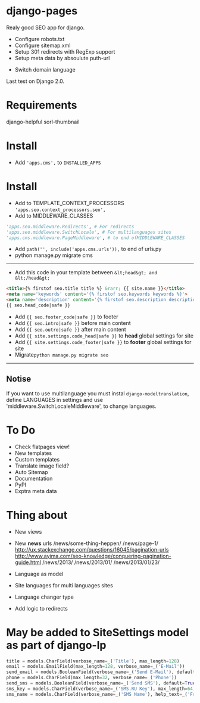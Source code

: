 # django-pages
<!-- Pages, categories, tags for django. -->
Realy good SEO app for django. 

* Configure robots.txt
* Configure sitemap.xml
* Setup 301 redirects with RegExp support
* Setup meta data by absoulute puth-url
<!-- * Create extra settings -->
* Switch domain language

Last test on Django 2.0.



# Requirements
django-helpful
sorl-thumbnail

# Install
* Add ```'apps.cms',``` to ```INSTALLED_APPS ```
# Install
* Add to TEMPLATE_CONTEXT_PROCESSORS ```'apps.seo.context_processors.seo',```
* Add to MIDDLEWARE_CLASSES
```python
'apps.seo.middleware.Redirects', # For redirects
'apps.seo.middleware.SwitchLocale', # For multilanguages sites
'apps.cms.middleware.PageMiddleware', # to end ofMIDDLEWARE_CLASSES
```

* Add ```path('', include('apps.cms.urls')),``` to end of urls.py
* python manage.py migrate cms


-----
* Add this code in your template between ```&lt;head&gt; and &lt;/head&gt;```

```html
<title>{% firstof seo.title title %} &rarr; {{ site.name }}</title>
<meta name='keywords' content='{% firstof seo.keywords keywords %}'>
<meta name='description' content='{% firstof seo.description description %}'>
{{ seo.head_code|safe }}
```
* Add ```{{ seo.footer_code|safe }}``` to footer
* Add ```{{ seo.intro|safe }}``` before main content
* Add ```{{ seo.outro|safe }}``` after main content
* Add ```{{ site.settings.code_head|safe }}``` to **head** global settings for site
* Add ```{{ site.settings.code_footer|safe }}``` to **footer** global settings for site
* Migrate```python manage.py migrate seo```
-----

## Notise
If you want to use multilanguage you must instal ```django-modeltranslation```, define LANGUAGES in settings and use 'middleware.SwitchLocaleMiddleware', to change languages.

# To Do
* Check flatpages view!
* New templates
* Custom templates
* Translate image field?
* Auto Sitemap
* Documentation
* PyPI
* Exptra meta data

# Thing about
* New views
* New **news** urls
	/news/some-thing-heppen/
	/news/page-1/
		http://ux.stackexchange.com/questions/16045/pagination-urls
		http://www.ayima.com/seo-knowledge/conquering-pagination-guide.html
	/news/2013/
	/news/2013/01/
	/news/2013/01/23/

* Language as model
* Site languages for multi languages sites
* Language changer type

* Add logic to redirects

# May be added to SiteSettings model as part of django-lp

```python
title = models.CharField(verbose_name=_('Title'), max_length=128)
email = models.EmailField(max_length=128, verbose_name=_('E-Mail'))
send_email = models.BooleanField(verbose_name=_('Send E-Mail'), default=True)
phone = models.CharField(max_length=32, verbose_name=_('Phone'))
send_sms = models.BooleanField(verbose_name=_('Send SMS'), default=True)
sms_key = models.CharField(verbose_name=_('SMS.RU Key'), max_length=64, blank=True, null=True)
sms_name = models.CharField(verbose_name=_('SMS Name'), help_text=_('From 2 to 11 Latin characters.'), max_length=11)
```



<!-- 


Widgets
	Widgets handling input of text
		TextInput
		NumberInput
		EmailInput
		URLInput
		PasswordInput
		HiddenInput
		DateInput
		DateTimeInput
		TimeInput
		Textarea

	Selector and checkbox widgets
		CheckboxInput
		Select
		NullBooleanSelect
		SelectMultiple
		RadioSelect
		CheckboxSelectMultiple

	File upload widgets
		FileInput
		ClearableFileInput

	Composite widgets
		MultipleHiddenInput
		SplitDateTimeWidget
		SplitHiddenDateTimeWidget
		SelectDateWidget


Built-in Field classes
	- BooleanField
	+ CharField
	+\- ChoiceField
	- TypedChoiceField
	+ DateField
	+ DateTimeField
	+ DecimalField
	+ DurationField
	+ EmailField
	+ FileField
	+ FilePathField
	+ FloatField
	+ ImageField
	+ IntegerField
	+ GenericIPAddressField
	- MultipleChoiceField
	- TypedMultipleChoiceField
	- NullBooleanField
	+ RegexField
	+ SlugField
	+ TimeField
	+ URLField
	+ UUIDField



-->